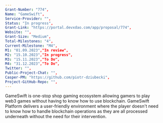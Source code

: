 ```yaml
---
Grant-Number: "774",
Name: "GameSwift",
Service-Provider: "",
Status: "In progress",
Grant-Link: "https://portal.devxdao.com/app/proposal/774",
Website: "",
Grant-Size: "Medium",
Total-Milestones: "4",
Current-Milestone: "M4",
M1: "01.09.2023","In review",
M2: "15.10.2023","In progress",
M3: "15.11.2023","To Do",
M4: "31.12.2023","To Do",
Twitter: "",
Public-Project-Chat: "",
Casper-PM: "https://github.com/piotr-dziubecki",
Project-GitHub-Repo: "",
---
```

<!--lang:en--> 
GameSwift is one-stop shop gaming ecosystem allowing gamers to play web3 games without having to know how to use blockchain. GameSwift Platform delivers a user-friendly environment where the player doesn't need to know how to handle blockchain operations as they are all processed underneath without the need for their intervention.
<!--lang:es--] 
GameSwift es un ecosistema de juegos de ventanilla única que permite a los jugadores jugar juegos web3 sin tener que saber cómo usar blockchain. GameSwift Platform ofrece un entorno fácil de usar en el que el jugador no necesita saber cómo manejar las operaciones de la cadena de bloques, ya que todas se procesan por debajo sin necesidad de su intervención.
<!--lang:de--] 
GameSwift ist ein One-Stop-Shop-Gaming-Ökosystem, das es Spielern ermöglicht, Web3-Spiele zu spielen, ohne über Blockchain-Kenntnisse verfügen zu müssen. Die GameSwift-Plattform bietet eine benutzerfreundliche Umgebung, in der der Spieler nicht wissen muss, wie er mit Blockchain-Vorgängen umgeht, da diese alle darunter verarbeitet werden, ohne dass sein Eingreifen erforderlich ist.
<!--lang:fr--] 
GameSwift est un écosystème de jeu à guichet unique permettant aux joueurs de jouer à des jeux Web3 sans avoir à savoir comment utiliser la blockchain. GameSwift Platform offre un environnement convivial où le joueur n'a pas besoin de savoir comment gérer les opérations de la blockchain car elles sont toutes traitées en dessous sans avoir besoin de leur intervention.
<!--lang:pl--] 
GameSwift to kompleksowy ekosystem gier umożliwiający graczom granie w gry web3 bez konieczności korzystania z blockchain. Platforma GameSwift zapewnia przyjazne dla użytkownika środowisko, w którym gracz nie musi wiedzieć, jak obsługiwać operacje blockchain, ponieważ wszystkie są przetwarzane pod spodem bez potrzeby ich interwencji.
<!--lang:uk--] 
GameSwift — це універсальна ігрова екосистема, яка дозволяє геймерам грати в ігри web3, не знаючи, як використовувати блокчейн. Платформа GameSwift забезпечує зручне середовище, де гравцеві не потрібно знати, як обробляти операції блокчейну, оскільки всі вони обробляються всередині без необхідності його втручання.
[!--lang:*-->  
